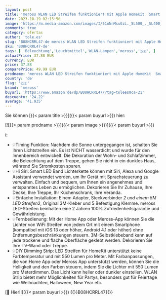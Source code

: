 ```yaml
---
layout: post
title: 'meross WLAN LED Streifen funktioniert mit Apple HomeKit  Smart RGB Strip  12V IP20 Streifenbeleuchtung  Flexibel DIY Band Arbeiten mit Siri  Alexa und Google  für Weihnachten  Party  5M x2'
date: 2023-10-19 02:15:50
image: 'https://m.media-amazon.com/images/I/51nNnMsuGiL._SL500_._SL400_.jpg'
comments: true
category: ofertas
author: 'tole.es'
slug: 'B08HCRRL47-de meross WLAN LED Streifen funktioniert mit Apple HomeKit...'
sku: 'B08HCRRL47-de'
tags: [ 'Beleuchtung','Leuchtmittel','WLAN-Lampen','meross','🇩🇪', ]
actualPrice: 37.88 EUR
currency: EUR
price: 37.88
comparePrice: 49.99 EUR
prodname: 'meross WLAN LED Streifen funktioniert mit Apple HomeKit  Smart RGB Strip  12V IP20 Streifenbeleuchtung  Flexibel DIY Band Arbeiten mit Siri  Alexa und Google  für Weihnachten  Party  5M x2'
country: 'de'
flag: '🇩🇪'
brand: 'meross'
buyurl: 'https://www.amazon.de/dp/B08HCRRL47/?tag=tolees0ca-21'
descuento: '24.22'
average: '41.935'
---
```


Sie können [{{< param title >}}]({{< param buyurl >}}) hier:

[![{{< param prodname >}}]({{< param image >}})]({{< param buyurl >}})

ℹ️:

- 💡Timing Funktion: Nachdem die Sonne untergegangen ist, schalten Sie Ihren Lichtstreifen ein. Es ist NICHT wasserdicht und wurde für den Innenbereich entwickelt. Die Dekoration der Wohn- und Schlafzimmer, die Beleuchtung auf dem Treppe, gehen Sie nicht in ein dunkles Haus, während Sie Stromkosten sparen.
- 💡Hi Siri: Smart LED Band Lichterkette können mit Siri, Alexa und Google Assistant verwendet werden, um Ihr Gerät mit Sprachsteuerung zu verwalten. Einfach und bequem, um Ihnen ein angenehmes und entspanntes Leben zu ermöglichen. Dekorieren Sie Ihr Zuhause, Ihre Decke, Ihre Treppe, Ihr Küchenschrank, Ihre Veranda.
- 💡Einfache Installation: Einem Adapter, Steckverbinder *2 und einem 5M LED Streifen*2, Original 3M-Kleber und 5 Befestigung Klemme. meross LED-Streifen beinhalten eine 2 Jahren 100% Zufriedenheitsgarantie und Gewährleistung.
- 💡Fernbedienung: Mit der Home App oder Meross-App können Sie die Lichter von WiFi Streifen von jedem Ort mit einem Smartphone (kompatibel mit iOS 13 oder höher, Android 4.1 oder höher) ohne Entfernungsbeschränkungen steuern. 3M-Selbstklebeband kann auf jede trockene und flache Oberfläche geklebt werden. Dekorieren Sie Ihre TV-Wand oder Treppe.
- 💡DIY Dimming Strip: LED Streifen für HomeKit unterstützt keine Farbtemperatur und mit 550 Lumen pro Meter. Mit Farbanpassungen, die von Home App oder Meross App unterstützt werden, können Sie die Helligkeit und den Farben steuern, indem Sie die Lichter mit 550 Lumen pro Meterdimmen. Das Licht kann heller oder dunkler einstellen. WLAN Strip bietet mehr Möglichkeiten für Partys, besonders gut für Feiertage wie Weihnachten, Halloween, New Year etc.

[🛒 Hier!!]({{< param buyurl >}})
{{<world>}}B08HCRRL47{{</world>}}
